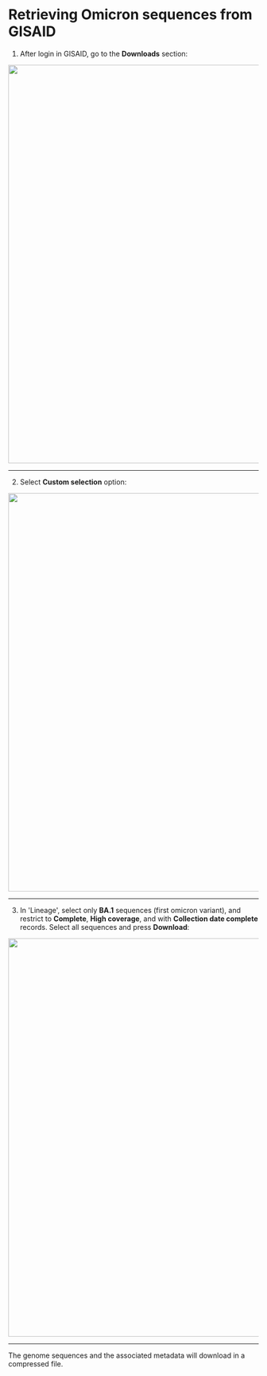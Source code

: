 # Retrieving Omicron sequences from GISAID

1. After login in GISAID, go to the **Downloads** section:

<p align="center">
<img src="http://www.ub.edu/molevol/CG-MGG/downloads.png" width="800">
</p>

---

2. Select **Custom selection** option:

<p align="center">
<img src="http://www.ub.edu/molevol/CG-MGG/custom.png"  width="800">
</p>

---

3. In 'Lineage', select only **BA.1** sequences (first omicron variant), and restrict to **Complete**, **High coverage**, and with **Collection date complete** records. Select all sequences and press **Download**:

<p align="center">
<img src="http://www.ub.edu/molevol/CG-MGG/selection.png"  width="800">
</p>

---

The genome sequences and the associated metadata will download in a compressed file. 
